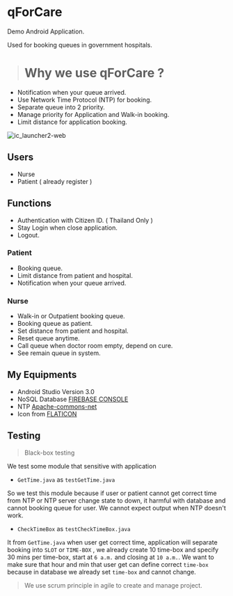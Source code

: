 # qForCare

<p>Demo Android Application.</p>
<p>Used for booking queues in government hospitals.</p>

> # **Why we use qForCare ?**

- Notification when your queue arrived.
- Use Network Time Protocol (NTP) for booking.
- Separate queue into 2 priority.
- Manage priority for Application and Walk-in booking.
- Limit distance for application booking.

![ic_launcher2-web](https://user-images.githubusercontent.com/31108772/34218862-00b3d1aa-e5e2-11e7-85b9-ed2623e3a0b9.png)

## Users

- Nurse
- Patient ( already register )

## Functions

- Authentication with Citizen ID. ( Thailand Only )
- Stay Login when close application.
- Logout.

### Patient

- Booking queue.
- Limit distance from patient and hospital.
- Notification when your queue arrived.

### Nurse

- Walk-in or Outpatient booking queue.
- Booking queue as patient.
- Set distance from patient and hospital.
- Reset queue anytime.
- Call queue when doctor room empty, depend on cure.
- See remain queue in system.

## My Equipments 
- Android Studio Version 3.0
- NoSQL Database [FIREBASE CONSOLE](https://console.firebase.google.com/)
- NTP [Apache-commons-net](https://commons.apache.org/proper/commons-net/download_net.cgi)
- Icon from [FLATICON](https://www.flaticon.com)

## Testing

> Black-box testing

We test some module that sensitive with application 
- `GetTime.java` as `testGetTime.java`
<p> So we test this module because if user or patient cannot get correct time from NTP or NTP server change state to down, it harmful with database and cannot booking queue for user. We cannot expect output when NTP doesn't work.

- `CheckTimeBox` as `testCheckTimeBox.java`<br>

It from `GetTime.java` when user get correct time, application will separate booking into `SLOT` or `TIME-BOX` , we already create 10 time-box and specify 30 mins per time-box, start at `6 a.m.` and closing at `10 a.m.`. We want to make sure that hour and min that user get can define correct `time-box` because in database we already set `time-box` and cannot change. 

> We use scrum principle in agile to create and manage project.
